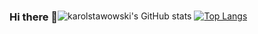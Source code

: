 ### <t style="float: left">Hi there 👋</t>

<!--
**karolstawowski/karolstawowski** is a ✨ _special_ ✨ repository because its `README.md` (this file) appears on your GitHub profile.

Here are some ideas to get you started:

- 🔭 I’m currently working on ...
- 🌱 I’m currently learning ...
- 👯 I’m looking to collaborate on ...
- 🤔 I’m looking for help with ...
- 💬 Ask me about ...
- 📫 How to reach me: ...
- 😄 Pronouns: ...
- ⚡ Fun fact: ...
-->

![karolstawowski's GitHub stats](https://github-readme-stats.vercel.app/api?username=karolstawowski&show_icons=true&theme=vision-friendly-dark&hide=stars,prs) 
[![Top Langs](https://github-readme-stats.vercel.app/api/top-langs/?username=karolstawowski&hide=html&theme=vision-friendly-dark)](https://github.com/anuraghazra/github-readme-stats)
